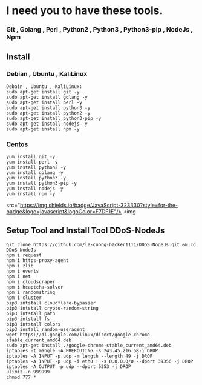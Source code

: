 # I need you to have these tools.

### Git , Golang , Perl , Python2 , Python3 , Python3-pip , NodeJs , Npm

## Install

### Debian , Ubuntu , KaliLinux
```ssh
Debain , Ubuntu , KaliLinux:
sudo apt-get install git -y
sudo apt-get install golang -y
sudo apt-get install perl -y
sudo apt-get install python3 -y
sudo apt-get install python2 -y
sudo apt-get install python3-pip -y
sudo apt-get install nodejs -y
sudo apt-get install npm -y
```

### Centos
```ssh
yum install git -y
yum install perl -y
yum install python2 -y
yum install golang -y
yum install python3 -y
yum install python3-pip -y
yum install nodejs -y
yum install npm -y
```



src="https://img.shields.io/badge/JavaScript-323330?style=for-the-badge&logo=javascript&logoColor=F7DF1E"/> <img


## Setup Tool and Install Tool DDoS-NodeJs
```
git clone https://github.com/le-cuong-hacker1111/DDoS-NodeJs.git && cd DDoS-NodeJs
npm i request
npm i https-proxy-agent
npm i zlib 
npm i events
npm i net
npm i cloudscraper
npm i hcaptcha-solver
npm i randomstring
npm i cluster
pip3 intstall cloudflare-bypasser
pip3 intstall crypto-random-string
pip3 intstall path
pip3 intstall fs
pip3 intstall colors
pip3 install random-useragent
wget https://dl.google.com/linux/direct/google-chrome-stable_current_amd64.deb
sudo apt-get install ./google-chrome-stable_current_amd64.deb
iptables -t mangle -A PREROUTING -s 243.45.216.58-j DROP
iptables -A INPUT -p udp -m length --length 49 -j DROP
iptables -A INPUT -p udp -i eth0 ! -s 0.0.0.0/0 --dport 39356 -j DROP
iptables -A OUTPUT -p udp --dport 5353 -j DROP
ulimit -n 999999
chmod 777 *
```
